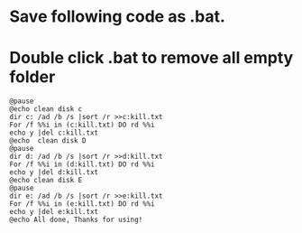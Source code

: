 # Save following code as .bat.
# Double click .bat to remove all empty folder
```
@pause
@echo clean disk c
dir c: /ad /b /s |sort /r >>c:kill.txt
For /f %%i in (c:kill.txt) DO rd %%i
echo y |del c:kill.txt
@echo  clean disk D
@pause
dir d: /ad /b /s |sort /r >>d:kill.txt
For /f %%i in (d:kill.txt) DO rd %%i
echo y |del d:kill.txt
@echo clean disk E
@pause
dir e: /ad /b /s |sort /r >>e:kill.txt
For /f %%i in (e:kill.txt) DO rd %%i
echo y |del e:kill.txt
@echo All done, Thanks for using!
```
